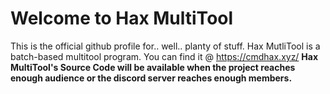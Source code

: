 # Welcome to Hax MultiTool
This is the official github profile for.. well.. planty of stuff.
Hax MutliTool is a batch-based multitool program. You can find it @ https://cmdhax.xyz/
**Hax MultiTool's Source Code will be available when the project reaches enough audience
or the discord server reaches enough members.**

